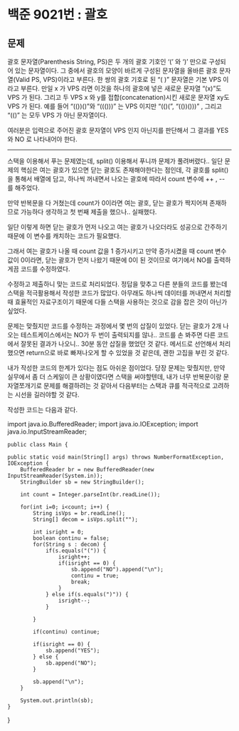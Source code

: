 # 백준 9021번 : 괄호

## 문제

괄호 문자열(Parenthesis String, PS)은 두 개의 괄호 기호인 ‘(’ 와 ‘)’ 만으로 구성되어 있는 문자열이다. 그 중에서 괄호의 모양이 바르게 구성된 문자열을 올바른 괄호 문자열(Valid PS, VPS)이라고 부른다. 한 쌍의 괄호 기호로 된 “( )” 문자열은 기본 VPS 이라고 부른다. 만일 x 가 VPS 라면 이것을 하나의 괄호에 넣은 새로운 문자열 “(x)”도 VPS 가 된다. 그리고 두 VPS x 와 y를 접합(concatenation)시킨 새로운 문자열 xy도 VPS 가 된다. 예를 들어 “(())()”와 “((()))” 는 VPS 이지만 “(()(”, “(())()))” , 그리고 “(()” 는 모두 VPS 가 아닌 문자열이다.

여러분은 입력으로 주어진 괄호 문자열이 VPS 인지 아닌지를 판단해서 그 결과를 YES 와 NO 로 나타내어야 한다.

<hr>

스택을 이용해서 푸는 문제였는데, split() 이용해서 푸니까 문제가 풀려버렸다.. 일단 문제의 핵심은 여는 괄호가 있으면 닫는 괄호도 존재해야한다는 점인데, 각 괄호를 split()을 통해서 배열에 담고, 하나씩 꺼내면서 나오는 괄호에 따라서 count 변수에 ++ , -- 를 해주었다.

만약 반복문을 다 거쳤는데 count가 0이라면 여는 괄호, 닫는 괄호가 짝지어져 존재하므로 가능하다 생각하고 첫 번째 제출을 했으나.. 실패했다.

일단 이렇게 하면 닫는 괄호가 먼저 나오고 여는 괄호가 나오더라도 성공으로 간주하기 때문에 이 변수를 캐치하는 코드가 필요했다.

그래서 여는 괄호가 나올 때 count 값을 1 증가시키고 만약 증가시켰을 때 count 변수값이 0이라면, 닫는 괄호가 먼저 나왔기 때문에 0이 된 것이므로 여기에서 NO를 출력하게끔 코드를 수정하였다.

수정하고 제출하니 맞는 코드로 처리되었다. 정답을 맞추고 다른 분들의 코드를 봤는데 스택을 적극활용해서 작성한 코드가 많았다. 아무래도 하나씩 데이터를 꺼내면서 처리할 때 효율적인 자료구조이기 때문에 다들 스택을 사용하는 것으로 감을 잡은 것이 아닌가 싶었다.

문제는 맞췄지만 코드를 수정하는 과정에서 몇 번의 삽질이 있었다. 닫는 괄호가 2개 나오는 테스트케이스에서는 NO가 두 번이 출력되지를 않나.. 코드를 손 봐주면 다른 코드에서 잘못된 결과가 나오니.. 30분 동안 삽질을 했었던 것 같다. 메서드로 선언해서 처리했으면 return으로 바로 빠져나오게 할 수 있었을 것 같은데, 괜한 고집을 부린 것 같다.

내가 작성한 코드의 한계가 있다는 점도 아쉬운 점이었다. 당장 문제는 맞췄지만, 만약 실무에서 좀 더 스케일이 큰 상황이였다면 스택을 써야할텐데, 내가 너무 반복문이랑 문자열쪼개기로 문제를 해결하려는 것 같아서 다음부터는 스택과 큐를 적극적으로 고려하는 시선을 길러야할 것 같다.

작성한 코드는 다음과 같다.

import java.io.BufferedReader;
import java.io.IOException;
import java.io.InputStreamReader;

    public class Main {

    public static void main(String[] args) throws NumberFormatException, IOException {
    	BufferedReader br = new BufferedReader(new InputStreamReader(System.in));
    	StringBuilder sb = new StringBuilder();

    	int count = Integer.parseInt(br.readLine());

    	for(int i=0; i<count; i++) {
    		String isVps = br.readLine();
    		String[] decom = isVps.split("");

    		int isright = 0;
    		boolean continu = false;
    		for(String s : decom) {
    			if(s.equals("(")) {
    				isright++;
    				if(isright == 0) {
    					sb.append("NO").append("\n");
    					continu = true;
    					break;
    				}
    			} else if(s.equals(")")) {
    				isright--;
    			}

    		}

    		if(continu) continue;

    		if(isright == 0) {
    			sb.append("YES");
    		} else {
    			sb.append("NO");
    		}

    		sb.append("\n");
    	}

    	System.out.println(sb);
    }

}
